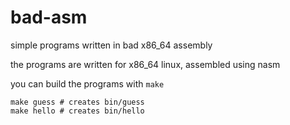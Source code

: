 # bad-asm

simple programs written in bad x86_64 assembly

the programs are written for x86_64 linux, assembled using nasm

you can build the programs with `make`
```
make guess # creates bin/guess
make hello # creates bin/hello
```
